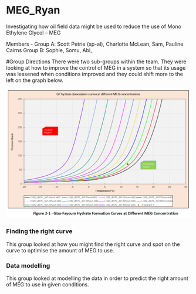 # MEG_Ryan
Investigating how oil field data might be used to reduce the use of Mono Ethylene Glycol – MEG

Members - Group A: Scott Petrie (sp-al), Charlotte McLean, Sam, Pauline Cairns
		  Group B: Sophie, Somu, Abi, 

#Group Directions
There were two sub-groups within the team. They were looking at how to improve the control of MEG in a system so that its usage was lessened when conditions improved and they could shift more to the left on the graph below.

![MEG Diffusion](MEG_curves.png)

### Finding the right curve
This group looked at how you might find the right curve and spot on the curve to optimise the amount of MEG to use.

### Data modelling
This group looked at modelling the data in order to predict the right amount of MEG to use in given conditions.
